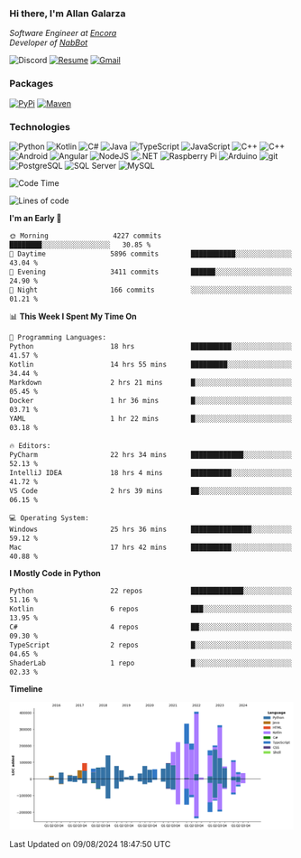 ### Hi there, I'm Allan Galarza
*Software Engineer at [Encora](https://encora.com)*  
*Developer of [NabBot](https://nabbot.xyz)*

![Discord](https://img.shields.io/badge/galarzaa-5865F2?logo=discord&style=flat-square&logoColor=white)
[![Resume](https://img.shields.io/badge/Resume-000000?logo=github&style=flat-square&logoColor=white)](https://galarzaa90.github.io)
[![Gmail](https://img.shields.io/badge/Email-D14836?logo=gmail&style=flat-square&logoColor=white)](mailto:allan.galarza@gmail.com)

### Packages
[![PyPi](https://img.shields.io/badge/PyPi-3775A9?logo=pypi&style=flat-square&logoColor=white)](https://pypi.org/user/Galarzaa90/)
[![Maven](https://img.shields.io/badge/Maven-C71A36?logo=apache-maven&style=flat-square&logoColor=white)](https://central.sonatype.com/namespace/com.galarzaa)

### Technologies
![Python](https://img.shields.io/badge/Python-4B8BBE?style=flat-square&logo=python&logoColor=white)
![Kotlin](https://img.shields.io/badge/Kotlin-7F52FF?logo=kotlin&style=flat-square&logoColor=white)
![C#](https://img.shields.io/badge/C%23-690081?style=flat-square&logo=c-sharp&logoColor=white)
![Java](https://img.shields.io/badge/Java-007396?style=flat-square&logo=java)
![TypeScript](https://img.shields.io/badge/TypeScript-3178C6?style=flat-square&logo=typescript&logoColor=white)
![JavaScript](https://img.shields.io/badge/JavaScript-F7DF1E?style=flat-square&logo=javascript&logoColor=white)
![C++](https://img.shields.io/badge/C%2B%2B-0180CD?style=flat-square&logo=c%2B%2B)
![C++](https://img.shields.io/badge/Docker-2496ED?style=flat-square&logo=docker&logoColor=white)
![Android](https://img.shields.io/badge/Android-3DDC84?style=flat-square&logo=android&logoColor=white)
![Angular](https://img.shields.io/badge/Angular-DD0031?style=flat-square&logo=angular)
![NodeJS](https://img.shields.io/badge/NodeJS-3C873A?style=flat-square&logo=node.js&logoColor=white)
![.NET](https://img.shields.io/badge/.NET-690081?style=flat-square&logo=.net)
![Raspberry Pi](https://img.shields.io/badge/RaspberryPi-C41949?style=flat-square&logo=raspberry-pi)
![Arduino](https://img.shields.io/badge/Arduino-00979D?style=flat-square&logo=arduino&logoColor=white)
![git](https://img.shields.io/badge/git-F05133?style=flat-square&logo=git&logoColor=white)
![PostgreSQL](https://img.shields.io/badge/PostgreSQL-4169E1?style=flat-square&logo=postgresql&logoColor=white)
![SQL Server](https://img.shields.io/badge/SQL_Server-E02E28?style=flat-square&logo=microsoft-sql-server)
![MySQL](https://img.shields.io/badge/MySQL-00758F?style=flat-square&logo=mysql&logoColor=white)



<!--START_SECTION:waka-->
![Code Time](http://img.shields.io/badge/Code%20Time-10%2C738%20hrs%2053%20mins-blue)

![Lines of code](https://img.shields.io/badge/From%20Hello%20World%20I%27ve%20Written-3.4%20million%20lines%20of%20code-blue)

**I'm an Early 🐤** 

```text
🌞 Morning                4227 commits        ████████░░░░░░░░░░░░░░░░░   30.85 % 
🌆 Daytime                5896 commits        ███████████░░░░░░░░░░░░░░   43.04 % 
🌃 Evening                3411 commits        ██████░░░░░░░░░░░░░░░░░░░   24.90 % 
🌙 Night                  166 commits         ░░░░░░░░░░░░░░░░░░░░░░░░░   01.21 % 
```


📊 **This Week I Spent My Time On** 

```text
💬 Programming Languages: 
Python                   18 hrs              ██████████░░░░░░░░░░░░░░░   41.57 % 
Kotlin                   14 hrs 55 mins      █████████░░░░░░░░░░░░░░░░   34.44 % 
Markdown                 2 hrs 21 mins       █░░░░░░░░░░░░░░░░░░░░░░░░   05.45 % 
Docker                   1 hr 36 mins        █░░░░░░░░░░░░░░░░░░░░░░░░   03.71 % 
YAML                     1 hr 22 mins        █░░░░░░░░░░░░░░░░░░░░░░░░   03.18 % 

🔥 Editors: 
PyCharm                  22 hrs 34 mins      █████████████░░░░░░░░░░░░   52.13 % 
IntelliJ IDEA            18 hrs 4 mins       ██████████░░░░░░░░░░░░░░░   41.72 % 
VS Code                  2 hrs 39 mins       ██░░░░░░░░░░░░░░░░░░░░░░░   06.15 % 

💻 Operating System: 
Windows                  25 hrs 36 mins      ███████████████░░░░░░░░░░   59.12 % 
Mac                      17 hrs 42 mins      ██████████░░░░░░░░░░░░░░░   40.88 % 
```

**I Mostly Code in Python** 

```text
Python                   22 repos            █████████████░░░░░░░░░░░░   51.16 % 
Kotlin                   6 repos             ███░░░░░░░░░░░░░░░░░░░░░░   13.95 % 
C#                       4 repos             ██░░░░░░░░░░░░░░░░░░░░░░░   09.30 % 
TypeScript               2 repos             █░░░░░░░░░░░░░░░░░░░░░░░░   04.65 % 
ShaderLab                1 repo              █░░░░░░░░░░░░░░░░░░░░░░░░   02.33 % 
```



**Timeline**

![Lines of Code chart](https://raw.githubusercontent.com/Galarzaa90/Galarzaa90/main/assets/bar_graph.png)


 Last Updated on 09/08/2024 18:47:50 UTC
<!--END_SECTION:waka-->
